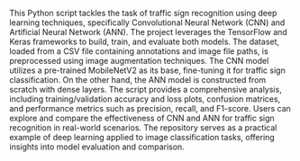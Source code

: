This Python script tackles the task of traffic sign recognition using deep learning techniques, specifically Convolutional Neural Network (CNN) and Artificial Neural Network (ANN). The project leverages the TensorFlow and Keras frameworks to build, train, and evaluate both models. The dataset, loaded from a CSV file containing annotations and image file paths, is preprocessed using image augmentation techniques. The CNN model utilizes a pre-trained MobileNetV2 as its base, fine-tuning it for traffic sign classification. On the other hand, the ANN model is constructed from scratch with dense layers. The script provides a comprehensive analysis, including training/validation accuracy and loss plots, confusion matrices, and performance metrics such as precision, recall, and F1-score. Users can explore and compare the effectiveness of CNN and ANN for traffic sign recognition in real-world scenarios. The repository serves as a practical example of deep learning applied to image classification tasks, offering insights into model evaluation and comparison.
